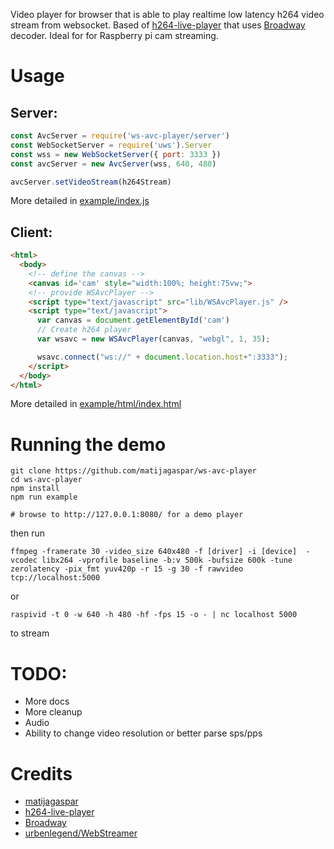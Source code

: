 
Video player for browser that is able to play realtime low latency h264 video stream from websocket.
 Based of [h264-live-player](https://github.com/131/h264-live-player) that uses [Broadway](https://github.com/mbebenita/Broadway) decoder. Ideal for for Raspberry pi cam streaming.

# Usage

## Server:

 ```js
 const AvcServer = require('ws-avc-player/server')
 const WebSocketServer = require('uws').Server
 const wss = new WebSocketServer({ port: 3333 })
 const avcServer = new AvcServer(wss, 640, 480)

 avcServer.setVideoStream(h264Stream)
 ```
More detailed in [example/index.js](example/index.js) 

## Client: 

```html
<html>
  <body>
    <!-- define the canvas -->
    <canvas id='cam' style="width:100%; height:75vw;">
    <!-- provide WSAvcPlayer -->
    <script type="text/javascript" src="lib/WSAvcPlayer.js" />
    <script type="text/javascript">
      var canvas = document.getElementById('cam')
      // Create h264 player
      var wsavc = new WSAvcPlayer(canvas, "webgl", 1, 35);

      wsavc.connect("ws://" + document.location.host+":3333");
    </script>    
  </body>
</html>
```

More detailed in [example/html/index.html](example/html/index.html)

# Running the demo
```
git clone https://github.com/matijagaspar/ws-avc-player
cd ws-avc-player
npm install
npm run example

# browse to http://127.0.0.1:8080/ for a demo player

```
then run

`ffmpeg -framerate 30 -video_size 640x480 -f [driver] -i [device]  -vcodec libx264 -vprofile baseline -b:v 500k -bufsize 600k -tune zerolatency -pix_fmt yuv420p -r 15 -g 30 -f rawvideo tcp://localhost:5000`

or

`raspivid -t 0 -w 640 -h 480 -hf -fps 15 -o - | nc localhost 5000`

to stream 

# TODO:
 * More docs
 * More cleanup
 * Audio
 * Ability to change video resolution or better parse sps/pps
 
# Credits
* [matijagaspar](https://github.com/matijagaspar)
* [h264-live-player](https://github.com/131/h264-live-player)
* [Broadway](https://github.com/mbebenita/Broadway)
* [urbenlegend/WebStreamer](https://github.com/urbenlegend/WebStreamer)

